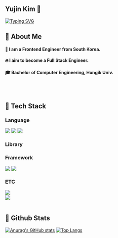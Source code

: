## Yujin Kim 👋
<div>
  
  <!--Header-->
  [![Typing SVG](https://readme-typing-svg.demolab.com/?lines=하이;Second+line+of+text)](https://git.io/typing-svg)
</div>

<div>
  <!--Body-->
  
  ## 👀 About Me
  #### :raising_hand: I am a Frontend Engineer from South Korea.<br/>
  #### :fire: I aim to become a Full Stack Engineer.<br/>
  #### :mortar_board: Bachelor of Computer Engineering, Hongik Univ.
  <br/>
  <br/>
  
  ## 🧱 Tech Stack
  ### Language
  
  <!--JavaScript-->
  <img src="https://img.shields.io/badge/JavaScript-F7DF1E?style=flat-square&logo=JavaScript&logoColor=white"/>
  <!--HTML5-->
  <img src="https://img.shields.io/badge/HTML5-E34F26?style=flat-square&logo=HTML5&logoColor=white"/>
  <!--CSS-->
  <img src="https://img.shields.io/badge/CSS3-1572B6?style=flat-square&logo=CSS3&logoColor=white"/>
  <br/>
  
  ### Library
  
  
  ### Framework
  <!--React-->
  <img src="https://img.shields.io/badge/React-61DAFB?style=flat-square&logo=React&logoColor=white&Color=white"/>
  <!--React-Native-->
  <img src="https://img.shields.io/badge/React-61DAFB?style=flat-square&logo=ReactNative&logoColor=white"/>
  <br/>
  
  ### ETC
  <!--Slack-->
  <img src="https://img.shields.io/badge/Slack-4A154B?style=flat-square&logo=Slack&logoColor=white"/>
  <br/>
  <!--SQLite-->
  <img src="https://img.shields.io/badge/SQLite-003B57?style=flat-square&logo=SQLite&logoColor=white"/>

  <br/>
  <br/>
  
  ## 🤔 Github Stats
  [![Anurag's GitHub stats](https://github-readme-stats.vercel.app/api?username=sophia22001)](https://github.com/anuraghazra/github-readme-stats)
  [![Top Langs](https://github-readme-stats.vercel.app/api/top-langs/?username=sophia22001)](https://github.com/anuraghazra/github-readme-stats)
  
</div>



<!--
**sophia22001/sophia22001** is a ✨ _special_ ✨ repository because its `README.md` (this file) appears on your GitHub profile.

Here are some ideas to get you started:

- 🔭 I’m currently working on ...
- 🌱 I’m currently learning ...
- 👯 I’m looking to collaborate on ...
- 🤔 I’m looking for help with ...
- 💬 Ask me about ...
- 📫 How to reach me: ...
- 😄 Pronouns: ...
- ⚡ Fun fact: ...
-->

